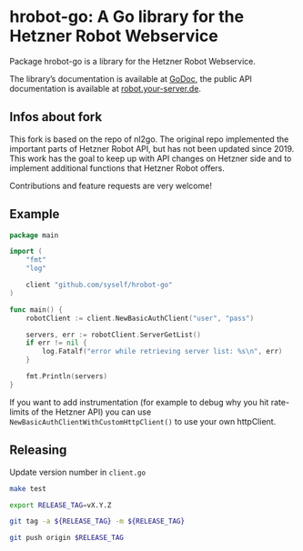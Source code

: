 # hrobot-go: A Go library for the Hetzner Robot Webservice

Package hrobot-go is a library for the Hetzner Robot Webservice.

The library’s documentation is available at [GoDoc](https://godoc.org/github.com/syself/hrobot-go),
the public API documentation is available at [robot.your-server.de](https://robot.your-server.de/doc/webservice/en.html).

## Infos about fork

This fork is based on the repo of nl2go. The original repo implemented the important parts of Hetzner Robot API, but has not been updated since 2019. This work has the goal to keep up with API changes on Hetzner side and to implement additional functions that Hetzner Robot offers.

Contributions and feature requests are very welcome!

## Example

```go
package main

import (
    "fmt"
    "log"

    client "github.com/syself/hrobot-go"
)

func main() {
    robotClient := client.NewBasicAuthClient("user", "pass")

    servers, err := robotClient.ServerGetList()
    if err != nil {
        log.Fatalf("error while retrieving server list: %s\n", err)
    }

    fmt.Println(servers)
}
```

If you want to add instrumentation (for example to debug why you hit rate-limits of the Hetzner API)
you can use `NewBasicAuthClientWithCustomHttpClient()` to use your own httpClient.

## Releasing

Update version number in `client.go`

```sh
make test

export RELEASE_TAG=vX.Y.Z

git tag -a ${RELEASE_TAG} -m ${RELEASE_TAG}

git push origin $RELEASE_TAG
```
